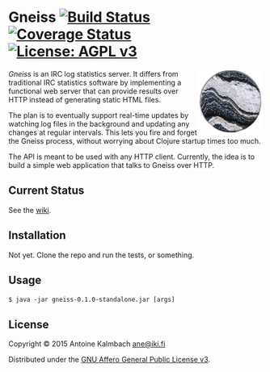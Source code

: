 # Gneiss [![Build Status](https://travis-ci.org/ane/gneiss.svg?branch=master)](https://travis-ci.org/ane/gneiss) [![Coverage Status](https://coveralls.io/repos/ane/gneiss/badge.svg?branch=master)](https://coveralls.io/r/ane/gneiss?branch=master)  [![License: AGPL v3](https://img.shields.io/badge/license-AGPL_3-green.svg)](http://www.gnu.org/licenses/agpl-3.0.html)

<img src="https://raw.githubusercontent.com/ane/gneiss/master/gneiss.png" alt="Gneiss!"
title="Gneiss, isn't it?" align="right" />


*Gneiss* is an IRC log statistics server. It differs from traditional
IRC statistics software by implementing a functional web server that can
provide results over HTTP instead of generating static HTML files.

The plan is to eventually support real-time updates by watching log files in the background
and updating any changes at regular intervals. This lets you fire and forget the
Gneiss process, without worrying about Clojure startup times too much.

The API is meant to be used with any HTTP client. Currently, the idea is to
build a simple web application that talks to Gneiss over HTTP.

## Current Status

See the [wiki](https://github.com/ane/gneiss/wiki/Roadmap).

## Installation

Not yet. Clone the repo and run the tests, or something.

## Usage

    $ java -jar gneiss-0.1.0-standalone.jar [args]

## License

Copyright © 2015 Antoine Kalmbach <ane@iki.fi>

Distributed under the [GNU Affero General Public License v3](http://www.gnu.org/licenses/agpl-3.0.html).

